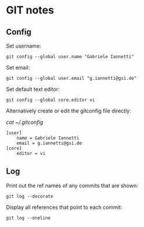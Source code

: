# GIT notes

## Config

Set username:

```
git config --global user.name "Gabriele Iannetti"
```

Set email:

```
git config --global user.email "g.iannetti@gsi.de"
```

Set default text editor:

```
git config --global core.editor vi
```

Alternatively create or edit the gitconfig file directly:

_cat ~/.gitconfig_


```
[user]
	name = Gabriele Iannetti
	email = g.iannetti@gsi.de
[core]
	editor = vi

```

## Log

Print out the ref names of any commits that are shown:

```
git log --decorate
```

Display all references that point to each commit:

```
git log --oneline
```

